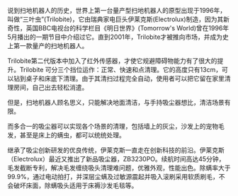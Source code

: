 说到扫地机器人的历史，世界上第一台量产型扫地机器人的原型出现于1996年，叫做“三叶虫”(Trilobite)，它由瑞典家电巨头伊莱克斯(Electrolux)制造，因为其新奇性，英国BBC电视台的科学栏目《明日世界》(Tomorrow's World)曾在1996年5月播出的一期节目中介绍过它。直到2001年，Trilobite才被推向市场，并成为史上第一款量产的扫地机器人。

Trilobite第二代版本中加入了红外传感器，才使它规避障碍物能力有了很大的提升。Trilobite 可分三个挡位运作：正常、快速和点清理。它的高度只有13cm，可以钻到桌子和床底下清理。由于其清扫过程完全自动，使用者可以把它留在家里清理房间，自己出去轻松消遣。

但是，扫地机器人顾名思义，只能解决地面清洁，与手持吸尘器想比，清洁场景有限。

而多合一的吸尘器可以实现各个场景的清理，包括墙上的灰尘，沙发上的宠物毛发，甚至是床上的螨虫，都可以统统处理。

继承了吸尘创新研发的优良传统，伊莱克斯一直走在创新科技的前沿。伊莱克斯（Electrolux）最近又推出了新品吸尘器，ZB3230PO。续航时间高达45分钟，毛发截断专利，解决毛发缠绕吸头清理难问题，优雅外观，性能出色。除螨率大于99.9%，通过电动拍打，并深层尘螨及过敏源震起并吸入滚刷采用软质刷毛，不会破坏床面，除螨吸头适用于床褥沙发毛毯等。 
